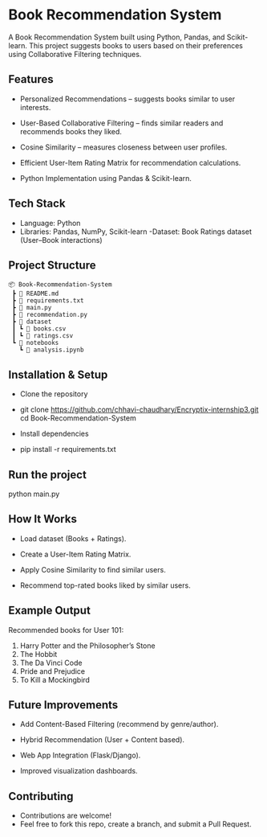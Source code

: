 # Book Recommendation System
A Book Recommendation System built using Python, Pandas, and Scikit-learn.
This project suggests books to users based on their preferences using Collaborative Filtering techniques.

## Features

- Personalized Recommendations – suggests books similar to user interests.

- User-Based Collaborative Filtering – finds similar readers and recommends books they liked.

- Cosine Similarity – measures closeness between user profiles.

- Efficient User-Item Rating Matrix for recommendation calculations.

- Python Implementation using Pandas & Scikit-learn.

## Tech Stack
- Language: Python 
- Libraries: Pandas, NumPy, Scikit-learn
-Dataset: Book Ratings dataset (User–Book interactions)

## Project Structure
```
📦 Book-Recommendation-System
 ┣ 📜 README.md
 ┣ 📜 requirements.txt
 ┣ 📜 main.py
 ┣ 📜 recommendation.py
 ┣ 📂 dataset
 ┃ ┗ 📜 books.csv
 ┃ ┗ 📜 ratings.csv
 ┗ 📂 notebooks
   ┗ 📜 analysis.ipynb
```

## Installation & Setup

- Clone the repository
- git clone https://github.com/chhavi-chaudhary/Encryptix-internship3.git
cd Book-Recommendation-System

- Install dependencies

- pip install -r requirements.txt


## Run the project

python main.py

## How It Works

- Load dataset (Books + Ratings).

- Create a User-Item Rating Matrix.

- Apply Cosine Similarity to find similar users.

- Recommend top-rated books liked by similar users.

## Example Output
Recommended books for User 101:
1. Harry Potter and the Philosopher’s Stone
2. The Hobbit
3. The Da Vinci Code
4. Pride and Prejudice
5. To Kill a Mockingbird

## Future Improvements

-  Add Content-Based Filtering (recommend by genre/author).

-  Hybrid Recommendation (User + Content based).

-  Web App Integration (Flask/Django).

-  Improved visualization dashboards.

## Contributing

- Contributions are welcome!
- Feel free to fork this repo, create a branch, and submit a Pull Request.

